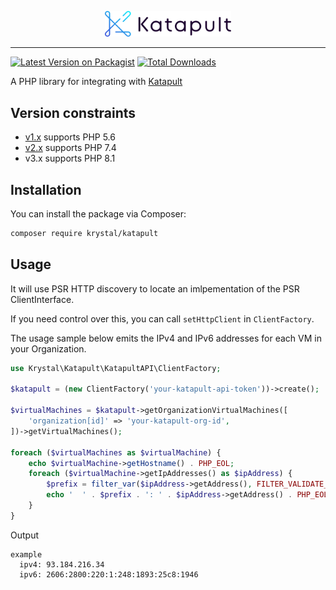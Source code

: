 <p align="center"><img src="./katapult_logo.svg" alt="Katapult logo" width="40%" /></p>

---

[![Latest Version on Packagist](https://img.shields.io/packagist/v/krystal/katapult.svg?style=flat-square)](https://packagist.org/packages/krystal/katapult)
[![Total Downloads](https://img.shields.io/packagist/dt/krystal/katapult.svg?style=flat-square)](https://packagist.org/packages/krystal/katapult)

A PHP library for integrating with [Katapult](https://katapult.io/)

## Version constraints
* [v1.x](https://github.com/krystal/katapult-php/tree/1.x) supports PHP 5.6
* [v2.x](https://github.com/krystal/katapult-php/tree/2.x) supports PHP 7.4
* v3.x supports PHP 8.1

## Installation

You can install the package via Composer:

```bash
composer require krystal/katapult
```

## Usage

It will use PSR HTTP discovery to locate an imlpementation of the PSR ClientInterface.

If you need control over this, you can call `setHttpClient` in `ClientFactory`.

The usage sample below emits the IPv4 and IPv6 addresses for each VM in your Organization.

```php
use Krystal\Katapult\KatapultAPI\ClientFactory;

$katapult = (new ClientFactory('your-katapult-api-token'))->create();

$virtualMachines = $katapult->getOrganizationVirtualMachines([
    'organization[id]' => 'your-katapult-org-id',
])->getVirtualMachines();

foreach ($virtualMachines as $virtualMachine) {
    echo $virtualMachine->getHostname() . PHP_EOL;
    foreach ($virtualMachine->getIpAddresses() as $ipAddress) {
        $prefix = filter_var($ipAddress->getAddress(), FILTER_VALIDATE_IP, FILTER_FLAG_IPV4) ? 'ipv4' : 'ipv6';
        echo '  ' . $prefix . ': ' . $ipAddress->getAddress() . PHP_EOL;
    }
}
```

Output

```
example
  ipv4: 93.184.216.34
  ipv6: 2606:2800:220:1:248:1893:25c8:1946
```
